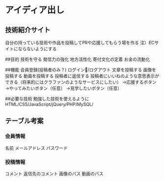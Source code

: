 # アイディア出し

## 技術紹介サイト
自分の持っている技術や作品を投稿してPRや応援してもらう場を作る
注）ECサイトにならないようにする

##目的
技術を守る
発信力の強化
地方活性化
寄付文化の定着
お金の流動化

##機能
会員登録(投稿者のみ？)
ログイン/ログアウト
文章を投稿する
画像を投稿する
動画を投稿する
投稿者に返信する
投稿者にいいねのような意思表示ができる（将来的にはクラファンのようなサービスにしたい）
→応援するボタン
→やってみたいボタン（任意）
→見学したいボタン（任意）

##必要な技術
勉強した技術を使えるように
HTML/CSS/JavaScript/jQuery/PHP/MySQL/

## テーブル考案
### 会員情報　
名前
メールアドレス
パスワード

### 投稿情報
コメント
返信先のコメント
画像のパス
動画のパス

